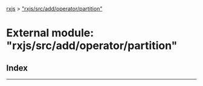 [rxjs](../README.md) > ["rxjs/src/add/operator/partition"](../modules/_rxjs_src_add_operator_partition_.md)

# External module: "rxjs/src/add/operator/partition"

## Index

---

